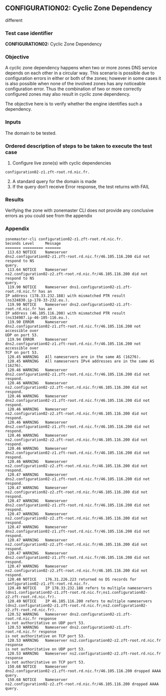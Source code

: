 ## CONFIGURATION02: Cyclic Zone Dependency
different

### Test case identifier

**CONFIGURATION02:** Cyclic Zone Dependency

### Objective 
A cyclic zone dependency happens when two or more zones DNS service depends on
each other in a circular way. This scenario is possible due to configuration
errors in either or both of the zones; however in some cases it is also possible
when none of the involved zones has any noticeable configuration error. Thus the
combination of two or more correctly configured zones may also result in cyclic
zone dependency.

The objective here is to verify whether the engine identifies such a dependency.


### Inputs

The domain to be tested.

### Ordered description of steps to be taken to execute the test case

1. Configure live zone(s) with cyclic dependencies

```
configuration02-z1.zft-root.rd.nic.fr.
```
2. A standard query for the domain is made
3. If the query don’t receive Error response, the test returns with FAIL

### Results
Verifying the zone with zonemaster CLI does not provide any conclusive errors as
you could see from the appendix

### Appendix
```
zonemaster-cli configuration02-z1.zft-root.rd.nic.fr.
Seconds Level     Message
======= ========= =======
 113.63 NOTICE    Nameserver
dns2.configuration02-z1.zft-root.rd.nic.fr/46.105.116.200 did not respond to NS
query.
 113.64 NOTICE    Nameserver
ns2.configuration02-z2.zft-root.rd.nic.fr/46.105.116.200 did not respond to NS
query.
 119.90 NOTICE    Nameserver dns1.configuration02-z1.zft-root.rd.nic.fr has an
IP address (178.33.232.188) with mismatched PTR result
(ns324830.ip-178-33-232.eu.).
 119.90 NOTICE    Nameserver dns2.configuration02-z1.zft-root.rd.nic.fr has an
IP address (46.105.116.200) with mismatched PTR result
(ns334987.ip-46-105-116.eu.).
 119.90 ERROR     Nameserver
dns2.configuration02-z1.zft-root.rd.nic.fr/46.105.116.200 not accessible over
UDP on port 53.
 119.94 ERROR     Nameserver
dns2.configuration02-z1.zft-root.rd.nic.fr/46.105.116.200 not accessible over
TCP on port 53.
 120.45 WARNING   All nameservers are in the same AS (16276).
 120.45 WARNING   All nameservers IPv4 addresses are in the same AS (16276).
 120.46 WARNING   Nameserver
dns2.configuration02-z1.zft-root.rd.nic.fr/46.105.116.200 did not respond.
 120.46 WARNING   Nameserver
ns2.configuration02-z2.zft-root.rd.nic.fr/46.105.116.200 did not respond.
 120.46 WARNING   Nameserver
dns2.configuration02-z1.zft-root.rd.nic.fr/46.105.116.200 did not respond.
 120.46 WARNING   Nameserver
ns2.configuration02-z2.zft-root.rd.nic.fr/46.105.116.200 did not respond.
 120.46 WARNING   Nameserver
dns2.configuration02-z1.zft-root.rd.nic.fr/46.105.116.200 did not respond.
 120.46 WARNING   Nameserver
ns2.configuration02-z2.zft-root.rd.nic.fr/46.105.116.200 did not respond.
 120.46 WARNING   Nameserver
dns2.configuration02-z1.zft-root.rd.nic.fr/46.105.116.200 did not respond.
 120.46 WARNING   Nameserver
ns2.configuration02-z2.zft-root.rd.nic.fr/46.105.116.200 did not respond.
 120.47 WARNING   Nameserver
dns2.configuration02-z1.zft-root.rd.nic.fr/46.105.116.200 did not respond.
 120.47 WARNING   Nameserver
ns2.configuration02-z2.zft-root.rd.nic.fr/46.105.116.200 did not respond.
 120.47 WARNING   Nameserver
dns2.configuration02-z1.zft-root.rd.nic.fr/46.105.116.200 did not respond.
 120.47 WARNING   Nameserver
ns2.configuration02-z2.zft-root.rd.nic.fr/46.105.116.200 did not respond.
 120.47 WARNING   Nameserver
dns2.configuration02-z1.zft-root.rd.nic.fr/46.105.116.200 did not respond.
 120.47 WARNING   Nameserver
ns2.configuration02-z2.zft-root.rd.nic.fr/46.105.116.200 did not respond.
 120.47 WARNING   Nameserver
dns2.configuration02-z1.zft-root.rd.nic.fr/46.105.116.200 did not respond.
 120.47 WARNING   Nameserver
ns2.configuration02-z2.zft-root.rd.nic.fr/46.105.116.200 did not respond.
 120.48 NOTICE    176.31.226.223 returned no DS records for
configuration02-z1.zft-root.rd.nic.fr.
 120.49 NOTICE    IP 178.33.232.188 refers to multiple nameservers
(dns1.configuration02-z1.zft-root.rd.nic.fr;ns1.configuration02-z2.zft-root.rd.nic.fr).
 120.49 NOTICE    IP 46.105.116.200 refers to multiple nameservers
(dns2.configuration02-z1.zft-root.rd.nic.fr;ns2.configuration02-z2.zft-root.rd.nic.fr).
 120.52 WARNING   Nameserver dns2.configuration02-z1.zft-root.rd.nic.fr response
is not authoritative on UDP port 53.
 120.53 WARNING   Nameserver dns2.configuration02-z1.zft-root.rd.nic.fr response
is not authoritative on TCP port 53.
 120.53 WARNING   Nameserver ns2.configuration02-z2.zft-root.rd.nic.fr response
is not authoritative on UDP port 53.
 120.53 WARNING   Nameserver ns2.configuration02-z2.zft-root.rd.nic.fr response
is not authoritative on TCP port 53.
 150.68 NOTICE    Nameserver
dns2.configuration02-z1.zft-root.rd.nic.fr/46.105.116.200 dropped AAAA query.
 150.68 NOTICE    Nameserver
ns2.configuration02-z2.zft-root.rd.nic.fr/46.105.116.200 dropped AAAA query. 
